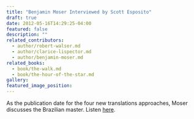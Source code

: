 ```yaml
---
title: "Benjamin Moser Interviewed by Scott Esposito"
draft: true
date: 2012-05-16T14:29:25-04:00
featured: false
description: ""
related_contributors:
  - author/robert-walser.md
  - author/clarice-lispector.md
  - author/benjamin-moser.md
related_books:
  - book/the-walk.md
  - book/the-hour-of-the-star.md
gallery:
featured_image_position: 
---
```


As the publication date for the four new translations approaches, Moser discusses the Brazilian master. Listen [here](http://www.aup.edu/cwt/that_other_word/default.htm).   

